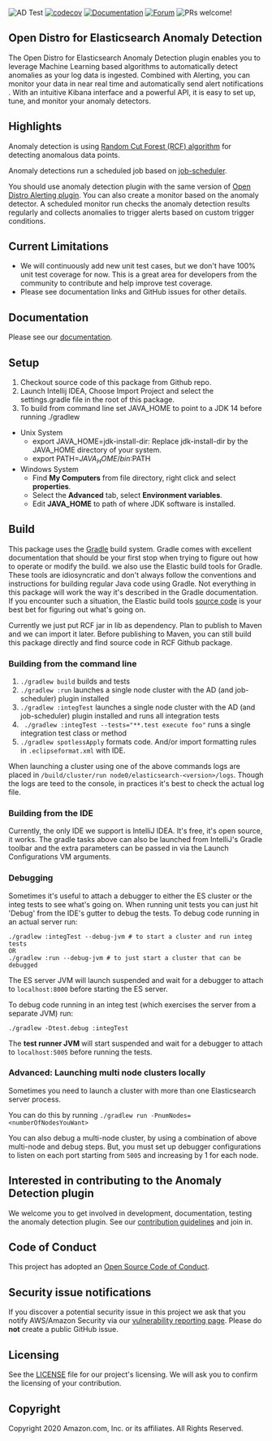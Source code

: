 ![AD Test](https://github.com/opendistro-for-elasticsearch/anomaly-detection/workflows/Build%20and%20Test%20Anomaly%20detection/badge.svg)
[![codecov](https://codecov.io/gh/opendistro-for-elasticsearch/anomaly-detection/branch/badges-test/graph/badge.svg)](https://codecov.io/gh/opendistro-for-elasticsearch/anomaly-detection)
[![Documentation](https://img.shields.io/badge/doc-reference-blue)](https://opendistro.github.io/for-elasticsearch-docs/docs/ad/)
[![Forum](https://img.shields.io/badge/chat-on%20forums-blue)](https://discuss.opendistrocommunity.dev/c/Use-this-category-for-all-questions-around-machine-learning-plugins)
![PRs welcome!](https://img.shields.io/badge/PRs-welcome!-success)
## Open Distro for Elasticsearch Anomaly Detection

The Open Distro for Elasticsearch Anomaly Detection plugin enables you to leverage Machine Learning based algorithms to automatically detect anomalies as your log data is ingested. Combined with Alerting, you can monitor your data in near real time and automatically send alert notifications . With an intuitive Kibana interface and a powerful API, it is easy to set up, tune, and monitor your anomaly detectors.

## Highlights

Anomaly detection is using [Random Cut Forest (RCF) algorithm](https://github.com/aws/random-cut-forest-by-aws) for detecting anomalous data points.

Anomaly detections run a scheduled job based on [job-scheduler](https://github.com/opendistro-for-elasticsearch/job-scheduler).

You should use anomaly detection plugin with the same version of [Open Distro Alerting plugin](https://github.com/opendistro-for-elasticsearch/alerting). You can also create a monitor based on the anomaly detector. A scheduled monitor run checks the anomaly detection results regularly and collects anomalies to trigger alerts based on custom trigger conditions.
  
## Current Limitations
* We will continuously add new unit test cases, but we don't have 100% unit test coverage for now. This is a great area for developers from the community to contribute and help improve test coverage.
* Please see documentation links and GitHub issues for other details.

## Documentation

Please see our [documentation](https://opendistro.github.io/for-elasticsearch-docs/docs/ad/).
  
## Setup

1. Checkout source code of this package from Github repo.
1. Launch Intellij IDEA, Choose Import Project and select the settings.gradle file in the root of this package.
1. To build from command line set JAVA_HOME to point to a JDK 14 before running ./gradlew

  * Unix System
    * export JAVA_HOME=jdk-install-dir: Replace jdk-install-dir by the JAVA_HOME directory of your system.
    * export PATH=$JAVA_HOME/bin:$PATH
  * Windows System
    * Find **My Computers** from file directory, right click and select **properties**.
    * Select the **Advanced** tab, select **Environment variables**.
    * Edit **JAVA_HOME** to path of where JDK software is installed.


## Build

This package uses the [Gradle](https://docs.gradle.org/current/userguide/userguide.html) build system. Gradle comes with excellent documentation that should be your first stop when trying to figure out how to operate or modify the build. we also use the Elastic build tools for Gradle. These tools are idiosyncratic and don't always follow the conventions and instructions for building regular Java code using Gradle. Not everything in this package will work the way it's described in the Gradle documentation. If you encounter such a situation, the Elastic build tools [source code](https://github.com/elastic/elasticsearch/tree/master/buildSrc/src/main/groovy/org/elasticsearch/gradle) is your best bet for figuring out what's going on.

Currently we just put RCF jar in lib as dependency. Plan to publish to Maven and we can import it later. Before publishing to Maven, you can still build this package directly and find source code in RCF Github package.

### Building from the command line

1. `./gradlew build` builds and tests
1. `./gradlew :run` launches a single node cluster with the AD (and job-scheduler) plugin installed
1. `./gradlew :integTest` launches a single node cluster with the AD (and job-scheduler) plugin installed and runs all integration tests
1. ` ./gradlew :integTest --tests="**.test execute foo"` runs a single integration test class or method
1. `./gradlew spotlessApply` formats code. And/or import formatting rules in `.eclipseformat.xml` with IDE.

When launching a cluster using one of the above commands logs are placed in `/build/cluster/run node0/elasticsearch-<version>/logs`. Though the logs are teed to the console, in practices it's best to check the actual log file.

### Building from the IDE

Currently, the only IDE we support is IntelliJ IDEA.  It's free, it's open source, it works. The gradle tasks above can also be launched from IntelliJ's Gradle toolbar and the extra parameters can be passed in via the Launch Configurations VM arguments. 

### Debugging

Sometimes it's useful to attach a debugger to either the ES cluster or the integ tests to see what's going on. When running unit tests you can just hit 'Debug' from the IDE's gutter to debug the tests.  To debug code running in an actual server run:

```
./gradlew :integTest --debug-jvm # to start a cluster and run integ tests
OR
./gradlew :run --debug-jvm # to just start a cluster that can be debugged
```

The ES server JVM will launch suspended and wait for a debugger to attach to `localhost:8000` before starting the ES server.

To debug code running in an integ test (which exercises the server from a separate JVM) run:

```
./gradlew -Dtest.debug :integTest 
```

The **test runner JVM** will start suspended and wait for a debugger to attach to `localhost:5005` before running the tests.

### Advanced: Launching multi node clusters locally

Sometimes you need to launch a cluster with more than one Elasticsearch server process.

You can do this by running `./gradlew run -PnumNodes=<numberOfNodesYouWant>`

You can also debug a multi-node cluster, by using a combination of above multi-node and debug steps.
But, you must set up debugger configurations to listen on each port starting from `5005` and increasing by 1 for each node.  

## Interested in contributing to the Anomaly Detection plugin

We welcome you to get involved in development, documentation, testing the anomaly detection plugin. See our [contribution guidelines](https://github.com/opendistro-for-elasticsearch/anomaly-detection/blob/master/CONTRIBUTING.md) and join in.

## Code of Conduct

This project has adopted an [Open Source Code of Conduct](https://opendistro.github.io/for-elasticsearch/codeofconduct.html).


## Security issue notifications

If you discover a potential security issue in this project we ask that you notify AWS/Amazon Security via our [vulnerability reporting page](http://aws.amazon.com/security/vulnerability-reporting/). Please do **not** create a public GitHub issue.


## Licensing

See the [LICENSE](./LICENSE.txt) file for our project's licensing. We will ask you to confirm the licensing of your contribution.


## Copyright

Copyright 2020 Amazon.com, Inc. or its affiliates. All Rights Reserved.
